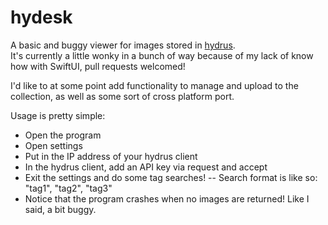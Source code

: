 # hydesk

A basic and buggy viewer for images stored in [hydrus](https://hydrusnetwork.github.io/hydrus/index.html).  
It's currently a little wonky in a bunch of way because of my lack of know how with SwiftUI, pull requests welcomed!

I'd like to at some point add functionality to manage and upload to the collection, as well as some sort of cross platform port.


Usage is pretty simple:

- Open the program
- Open settings
- Put in the IP address of your hydrus client
- In the hydrus client, add an API key via request and accept
- Exit the settings and do some tag searches!
-- Search format is like so: "tag1", "tag2", "tag3"
- Notice that the program crashes when no images are returned! Like I said, a bit buggy.
